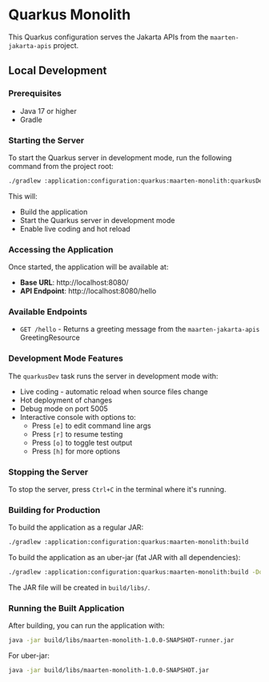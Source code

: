 # Quarkus Monolith

This Quarkus configuration serves the Jakarta APIs from the `maarten-jakarta-apis` project.

## Local Development

### Prerequisites
- Java 17 or higher
- Gradle

### Starting the Server

To start the Quarkus server in development mode, run the following command from the project root:

```bash
./gradlew :application:configuration:quarkus:maarten-monolith:quarkusDev
```

This will:
- Build the application
- Start the Quarkus server in development mode
- Enable live coding and hot reload

### Accessing the Application

Once started, the application will be available at:
- **Base URL**: http://localhost:8080/
- **API Endpoint**: http://localhost:8080/hello

### Available Endpoints

- `GET /hello` - Returns a greeting message from the `maarten-jakarta-apis` GreetingResource

### Development Mode Features

The `quarkusDev` task runs the server in development mode with:
- Live coding - automatic reload when source files change
- Hot deployment of changes
- Debug mode on port 5005
- Interactive console with options to:
  - Press `[e]` to edit command line args
  - Press `[r]` to resume testing
  - Press `[o]` to toggle test output
  - Press `[h]` for more options

### Stopping the Server

To stop the server, press `Ctrl+C` in the terminal where it's running.

### Building for Production

To build the application as a regular JAR:

```bash
./gradlew :application:configuration:quarkus:maarten-monolith:build
```

To build the application as an uber-jar (fat JAR with all dependencies):

```bash
./gradlew :application:configuration:quarkus:maarten-monolith:build -Dquarkus.package.jar.type=uber-jar
```

The JAR file will be created in `build/libs/`.

### Running the Built Application

After building, you can run the application with:

```bash
java -jar build/libs/maarten-monolith-1.0.0-SNAPSHOT-runner.jar
```

For uber-jar:

```bash
java -jar build/libs/maarten-monolith-1.0.0-SNAPSHOT.jar
```